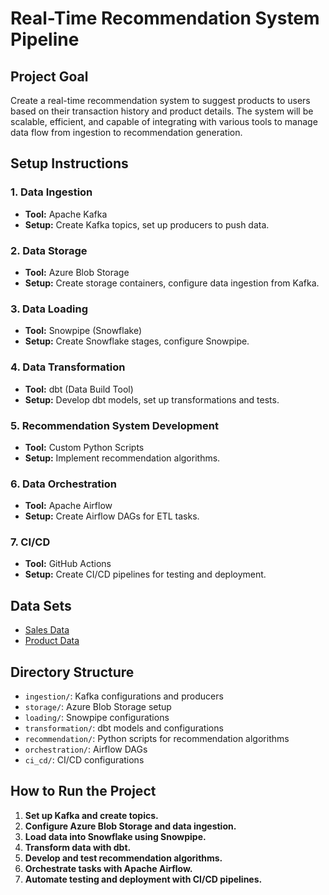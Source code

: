 # Real-Time Recommendation System Pipeline

## Project Goal
Create a real-time recommendation system to suggest products to users based on their transaction history and product details. The system will be scalable, efficient, and capable of integrating with various tools to manage data flow from ingestion to recommendation generation.

## Setup Instructions

### 1. Data Ingestion
- **Tool:** Apache Kafka
- **Setup:** Create Kafka topics, set up producers to push data.

### 2. Data Storage
- **Tool:** Azure Blob Storage
- **Setup:** Create storage containers, configure data ingestion from Kafka.

### 3. Data Loading
- **Tool:** Snowpipe (Snowflake)
- **Setup:** Create Snowflake stages, configure Snowpipe.

### 4. Data Transformation
- **Tool:** dbt (Data Build Tool)
- **Setup:** Develop dbt models, set up transformations and tests.

### 5. Recommendation System Development
- **Tool:** Custom Python Scripts
- **Setup:** Implement recommendation algorithms.

### 6. Data Orchestration
- **Tool:** Apache Airflow
- **Setup:** Create Airflow DAGs for ETL tasks.

### 7. CI/CD
- **Tool:** GitHub Actions
- **Setup:** Create CI/CD pipelines for testing and deployment.

## Data Sets
- [Sales Data](https://www.kaggle.com/datasets/mohammadtalib786/retail-sales-dataset)
- [Product Data](https://www.kaggle.com/datasets/uom190346a/e-commerce-customer-behavior-dataset)

## Directory Structure
- `ingestion/`: Kafka configurations and producers
- `storage/`: Azure Blob Storage setup
- `loading/`: Snowpipe configurations
- `transformation/`: dbt models and configurations
- `recommendation/`: Python scripts for recommendation algorithms
- `orchestration/`: Airflow DAGs
- `ci_cd/`: CI/CD configurations

## How to Run the Project
1. **Set up Kafka and create topics.**
2. **Configure Azure Blob Storage and data ingestion.**
3. **Load data into Snowflake using Snowpipe.**
4. **Transform data with dbt.**
5. **Develop and test recommendation algorithms.**
6. **Orchestrate tasks with Apache Airflow.**
7. **Automate testing and deployment with CI/CD pipelines.**
